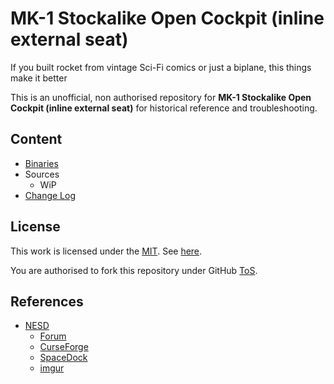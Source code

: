 # MK-1 Stockalike Open Cockpit (inline external seat)

If you built rocket from vintage Sci-Fi comics or just a biplane, this things make it better

This is an unofficial, non authorised repository for **MK-1 Stockalike Open Cockpit (inline external seat)** for historical reference and troubleshooting.


## Content
* [Binaries](https://github.com/net-lisias-ksph/Mk1OpenCockpit/tree/Archive)
* Sources
	+ WiP
* [Change Log](./CHANGE_LOG.md)


## License

This work is licensed under the [MIT](https://opensource.org/licenses/MIT). See [here](./LICENSE).

You are authorised to fork this repository under GitHub [ToS](https://help.github.com/articles/github-terms-of-service/).


## References

* [NESD](https://forum.kerbalspaceprogram.com/index.php?/profile/172876-nesd//)
	+ [Forum](https://forum.kerbalspaceprogram.com/index.php?/topic/154013-*)
	+ [CurseForge](https://www.curseforge.com/kerbal/ksp-mods/mk-1-stockalike-open-cockpit-inline-external-seat)
	+ [SpaceDock](https://spacedock.info/mod/1126#changelog)
	+ [imgur](https://imgur.com/a/ka5OW)

